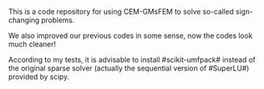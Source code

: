 This is a code repository for using CEM-GMsFEM to solve so-called sign-changing problems.

We also improved our previous codes in some sense, now the codes look much cleaner!

According to my tests, it is advisable to install #scikit-umfpack# instead of the original sparse solver (actually the sequential version of #SuperLU#) provided by scipy.